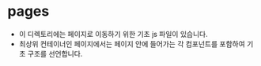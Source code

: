 # pages

 - 이 디렉토리에는 페이지로 이동하기 위한 기초 js 파일이 있습니다.
 - 최상위 컨테이너인 페이지에서는 페이지 안에 들어가는 각 컴포넌트를 포함하여 기초 구조를 선언합니다.